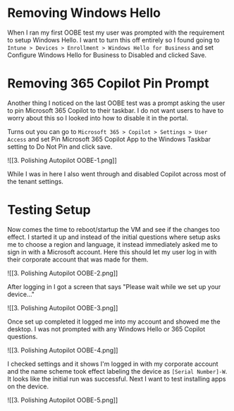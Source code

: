 
# Removing Windows Hello

When I ran my first OOBE test my user was prompted with the requirement to setup Windows Hello. I want to turn this off entirely so I found going to `Intune > Devices > Enrollment > Windows Hello for Business` and set Configure Windows Hello for Business to Disabled and clicked Save.

# Removing 365 Copilot Pin Prompt

Another thing I noticed on the last OOBE test was a prompt asking the user to pin Microsoft 365 Copilot to their taskbar. I do not want users to have to worry about this so I looked into how to disable it in the portal. 

Turns out you can go to `Microsoft 365 > Copilot > Settings > User Access` and set Pin Microsoft 365 Copilot App to the Windows Taskbar setting to Do Not Pin and click save.

![[3. Polishing Autopilot OOBE-1.png]]

While I was in here I also went through and disabled Copilot across most of the tenant settings. 

# Testing Setup

Now comes the time to reboot/startup the VM and see if the changes too effect. I started it up and instead of the initial questions where setup asks me to choose a region and language, it instead immediately asked me to sign in with a Microsoft account. Here this should let my user log in with their corporate account that was made for them.

![[3. Polishing Autopilot OOBE-2.png]]

After logging in I got a screen that says "Please wait while we set up your device..."

![[3. Polishing Autopilot OOBE-3.png]]

Once set up completed it logged me into my account and showed me the desktop. I was not prompted with any Windows Hello or 365 Copilot questions.

![[3. Polishing Autopilot OOBE-4.png]]

I checked settings and it shows I'm logged in with my corporate account and the name scheme took effect labeling the device as `[Serial Number]-W`. It looks like the initial run was successful. Next I want to test installing apps on the device.

![[3. Polishing Autopilot OOBE-5.png]]

